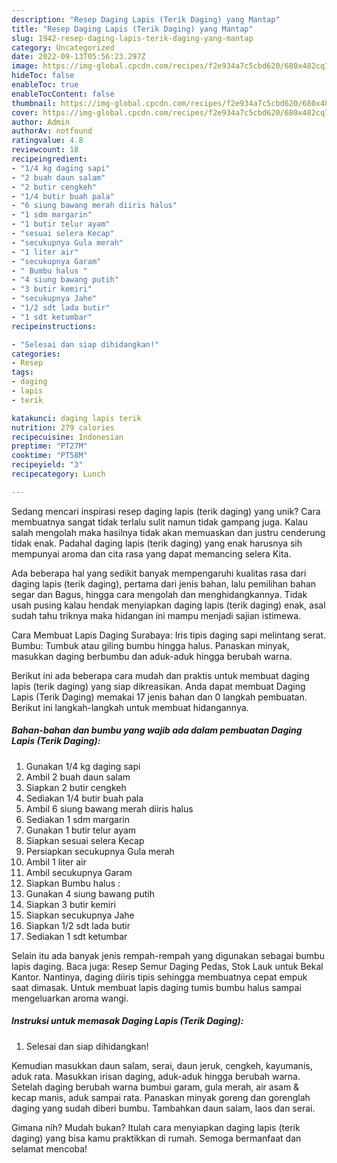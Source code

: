 ```yaml
---
description: "Resep Daging Lapis (Terik Daging) yang Mantap"
title: "Resep Daging Lapis (Terik Daging) yang Mantap"
slug: 1942-resep-daging-lapis-terik-daging-yang-mantap
category: Uncategorized
date: 2022-09-13T05:56:23.297Z
image: https://img-global.cpcdn.com/recipes/f2e934a7c5cbd620/680x482cq70/daging-lapis-terik-daging-foto-resep-utama.jpg
hideToc: false
enableToc: true
enableTocContent: false
thumbnail: https://img-global.cpcdn.com/recipes/f2e934a7c5cbd620/680x482cq70/daging-lapis-terik-daging-foto-resep-utama.jpg
cover: https://img-global.cpcdn.com/recipes/f2e934a7c5cbd620/680x482cq70/daging-lapis-terik-daging-foto-resep-utama.jpg
author: Admin
authorAv: notfound
ratingvalue: 4.8
reviewcount: 18
recipeingredient:
- "1/4 kg daging sapi"
- "2 buah daun salam"
- "2 butir cengkeh"
- "1/4 butir buah pala"
- "6 siung bawang merah diiris halus"
- "1 sdm margarin"
- "1 butir telur ayam"
- "sesuai selera Kecap"
- "secukupnya Gula merah"
- "1 liter air"
- "secukupnya Garam"
- " Bumbu halus "
- "4 siung bawang putih"
- "3 butir kemiri"
- "secukupnya Jahe"
- "1/2 sdt lada butir"
- "1 sdt ketumbar"
recipeinstructions:

- "Selesai dan siap dihidangkan!"
categories:
- Resep
tags:
- daging
- lapis
- terik

katakunci: daging lapis terik 
nutrition: 279 calories
recipecuisine: Indonesian
preptime: "PT27M"
cooktime: "PT58M"
recipeyield: "3"
recipecategory: Lunch

---
```





Sedang mencari inspirasi resep daging lapis (terik daging) yang unik? Cara membuatnya sangat tidak terlalu sulit namun tidak gampang juga. Kalau salah mengolah maka hasilnya tidak akan memuaskan dan justru cenderung tidak enak. Padahal daging lapis (terik daging) yang enak harusnya sih mempunyai aroma dan cita rasa yang dapat memancing selera Kita.





Ada beberapa hal yang sedikit banyak mempengaruhi kualitas rasa dari daging lapis (terik daging), pertama dari jenis bahan, lalu pemilihan bahan segar dan Bagus, hingga cara mengolah dan menghidangkannya. Tidak usah pusing kalau hendak menyiapkan daging lapis (terik daging) enak,      asal sudah tahu triknya maka hidangan ini mampu menjadi sajian istimewa.














Cara Membuat Lapis Daging Surabaya: Iris tipis daging sapi melintang serat. Bumbu: Tumbuk atau giling bumbu hingga halus. Panaskan minyak, masukkan daging berbumbu dan aduk-aduk hingga berubah warna.






Berikut ini ada beberapa cara mudah dan praktis untuk membuat daging lapis (terik daging) yang siap dikreasikan. Anda dapat membuat Daging Lapis (Terik Daging) memakai 17 jenis bahan dan 0 langkah pembuatan. Berikut ini langkah-langkah untuk membuat hidangannya.

<!--inarticleads1-->

##### Bahan-bahan dan bumbu yang wajib ada dalam pembuatan Daging Lapis (Terik Daging):

1. Gunakan 1/4 kg daging sapi
1. Ambil 2 buah daun salam
1. Siapkan 2 butir cengkeh
1. Sediakan 1/4 butir buah pala
1. Ambil 6 siung bawang merah diiris halus
1. Sediakan 1 sdm margarin
1. Gunakan 1 butir telur ayam
1. Siapkan sesuai selera Kecap
1. Persiapkan secukupnya Gula merah
1. Ambil 1 liter air
1. Ambil secukupnya Garam
1. Siapkan  Bumbu halus :
1. Gunakan 4 siung bawang putih
1. Siapkan 3 butir kemiri
1. Siapkan secukupnya Jahe
1. Siapkan 1/2 sdt lada butir
1. Sediakan 1 sdt ketumbar


Selain itu ada banyak jenis rempah-rempah yang digunakan sebagai bumbu lapis daging. Baca juga: Resep Semur Daging Pedas, Stok Lauk untuk Bekal Kantor. Nantinya, daging diiris tipis sehingga membuatnya cepat empuk saat dimasak. Untuk membuat lapis daging tumis bumbu halus sampai mengeluarkan aroma wangi. 

<!--inarticleads2-->

##### Instruksi untuk memasak Daging Lapis (Terik Daging):


1. Selesai dan siap dihidangkan!

Kemudian masukkan daun salam, serai, daun jeruk, cengkeh, kayumanis, aduk rata. Masukkan irisan daging, aduk-aduk hingga berubah warna. Setelah daging berubah warna bumbui garam, gula merah, air asam &amp; kecap manis, aduk sampai rata. Panaskan minyak goreng dan gorenglah daging yang sudah diberi bumbu. Tambahkan daun salam, laos dan serai. 

Gimana nih? Mudah bukan? Itulah cara menyiapkan daging lapis (terik daging) yang bisa kamu praktikkan di rumah. Semoga bermanfaat dan selamat mencoba!
